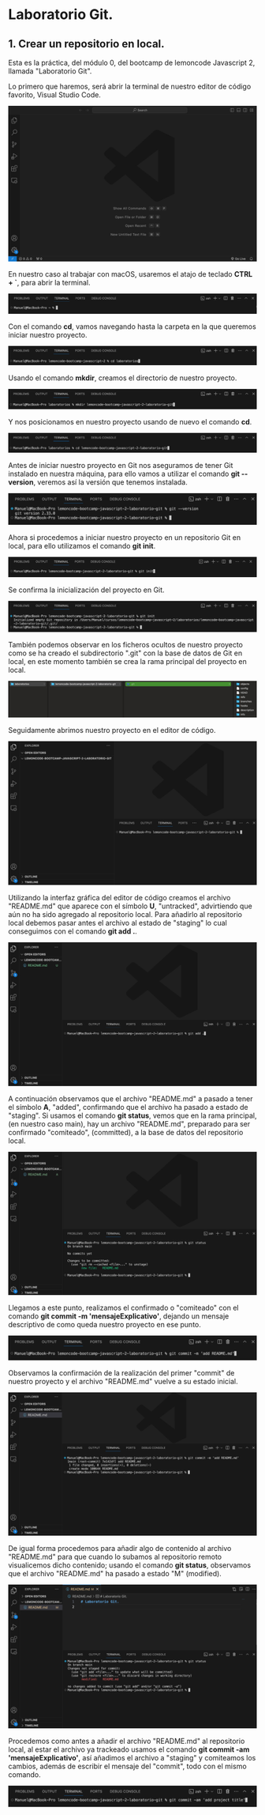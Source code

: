 # Laboratorio Git.

## 1. Crear un repositorio en local.

Esta es la práctica, del módulo 0, del bootcamp de lemoncode Javascript 2, llamada "Laboratorio Git".

Lo primero que haremos, será abrir la terminal de nuestro editor de código favorito, Visual Studio Code.

![Inicio vsc.](/assets/vsc.png)

En nuestro caso al trabajar con macOS, usaremos el atajo de teclado **CTRL + `**, para abrir la terminal.

![Apertura de terminal.](/assets/open-terminal.png)

Con el comando **cd**, vamos navegando hasta la carpeta en la que queremos iniciar nuestro proyecto.

![Navegación por el terminal.](/assets/terminal-navigation.png)

Usando el comando **mkdir**, creamos el directorio de nuestro proyecto.

![Creación del directorio del proyecto.](/assets/project-creation.png)

Y nos posicionamos en nuestro proyecto usando de nuevo el comando **cd**.

![Navegación hasta el proyecto.](/assets/project-navigation.png)

Antes de iniciar nuestro proyecto en Git nos aseguramos de tener Git instalado en nuestra máquina, para ello vamos a utilizar el comando **git --version**, veremos así la versión que tenemos instalada.

![Verion de git instalada.](/assets/git-version.png)

Ahora si procedemos a iniciar nuestro proyecto en un repositorio Git en local, para ello utilizamos el comando **git init**.

![Inicio del proyecto Git en local](/assets/git-init.png)

Se confirma la inicialización del proyecto en Git.

![Inicializado Git.](/assets/git-initialized.png)

También podemos observar en los ficheros ocultos de nuestro proyecto como se ha creado el subdirectorio ".git" con la base de datos de Git en local, en este momento también se crea la rama principal del proyecto en local.

![Carpeta .git.](/assets/git-folder.png)

Seguidamente abrimos nuestro proyecto en el editor de código.

![Proyecto en el editor de código.](/assets/project-in-vsc.png)

Utilizando la interfaz gráfica del editor de código creamos el archivo "README.md" que aparece con el símbolo **U**, "untracked", advirtiendo que aún no ha sido agregado al repositorio local. Para añadirlo al repositorio local debemos pasar antes el archivo al estado de "staging" lo cual conseguimos con el comando **git add .**.

![Archivo en estado "untracked".](/assets/untracked.png)

A continuación observamos que el archivo "README.md" a pasado a tener el símbolo **A**, "added", confirmando que el archivo ha pasado a estado de "staging". Si usamos el comando **git status**, vemos que en la rama principal, (en nuestro caso main), hay un archivo "README.md", preparado para ser confirmado "comiteado", (committed), a la base de datos del repositorio local.

![Git status.](/assets/git-status.png)

Llegamos a este punto, realizamos el confirmado o "comiteado" con el comando **git commit -m 'mensajeExplicativo'**, dejando un mensaje descriptivo de como queda nuestro proyecto en ese punto.

![Git commit.](/assets/git-commit-m.png)

Observamos la confirmación de la realización del primer "commit" de nuestro proyecto y el archivo "README.md" vuelve a su estado inicial.

![Primer-commit.](/assets/firts-commit.png)

De igual forma procedemos para añadir algo de contenido al archivo "README.md" para que cuando lo subamos al repositorio remoto visualicemos dicho contenido; usando el comando **git status**, observamos que el archivo "README.md" ha pasado a estado "M" (modified).

![Archivo "README.md" modificado](/assets/modified-README.md.png)

Procedemos como antes a añadir el archivo "README.md" al repositorio local, al estar el archivo ya trackeado usamos el comando **git commit -am 'mensajeExplicativo'**, así añadimos el archivo a "staging" y comiteamos los cambios, además de escribir el mensaje del "commit", todo con el mismo comando.

![Git commit -am](/assets/git-commit-am.png)
